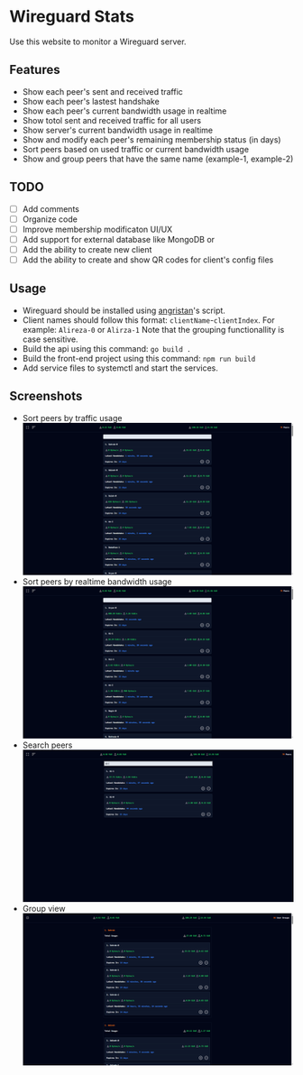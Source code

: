 # Wireguard Stats

Use this website to monitor a Wireguard server.

## Features

* Show each peer's sent and received traffic
* Show each peer's lastest handshake
* Show each peer's current bandwidth usage in realtime
* Show totol sent and received traffic for all users
* Show server's current bandwidth usage in realtime
* Show and modify each peer's remaining membership status (in days)
* Sort peers based on used traffic or current bandwidth usage
* Show and group peers that have the same name (example-1, example-2)
  
## TODO
- [ ] Add comments
- [ ] Organize code
- [ ] Improve membership modificaton UI/UX
- [ ] Add support for external database like MongoDB or 
- [ ] Add the ability to create new client
- [ ] Add the ability to create and show QR codes for client's config files

## Usage

* Wireguard should be installed using [angristan](https://github.com/angristan/wireguard-install)'s script.
* Client names should follow this format: `clientName`-`clientIndex`.
For example: `Alireza-0` or `Alirza-1`
Note that the grouping functionallity is case sensitive.
* Build the api using this command: `go build .`
* Build the front-end project using this command: `npm run build`
* Add service files to systemctl and start the services.

## Screenshots

* Sort peers by traffic usage
![](screenshots/sort-by-traffic.png)
* Sort peers by realtime bandwidth usage
![](screenshots/sort-by-usage.png)
* Search peers
![](screenshots/search.png)
* Group view
![](screenshots/group-view.png)